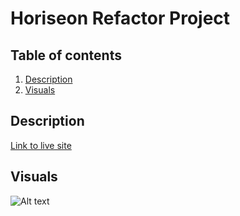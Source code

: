 <!-- # horiseon-refactor-project
01-html-git-css -->
# Horiseon Refactor Project

## Table of contents
1. [Description](#description)
2. [Visuals](#visuals)

## Description
[Link to live site](https://bbelk.github.io/horiseon-refactor-project/#online-reputation-management) 

## Visuals
![Alt text](./assets/images/digital-marketing-meeting.jpg)